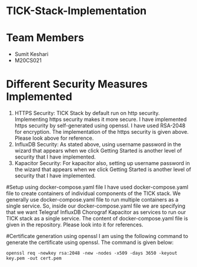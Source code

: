 # TICK-Stack-Implementation

# Team Members
* Sumit Keshari
* M20CS021


# Different Security Measures Implemented
1. HTTPS Security: TICK Stack by default run on http security. Implementing https security makes it more secure. I have implemented https security by self-generated using openssl. I have used RSA-2048 for encryption. The implementation of the https security is given above. Please look above for reference.
2. InfluxDB Security: As stated above, using username password in the wizard that appears when we click Getting Started is another level of security that I have implemented.
3.	Kapacitor Security: For kapacitor also, setting up username password in the wizard that appears when we click Getting Started is another level of security that I have implemented.

#Setup using docker-compose.yaml file
I have used docker-compose.yaml file to create containers of individual components of the TICK stack. We generally use docker-compose.yaml file to run multiple containers as a single service. So, inside our docker-compose.yaml file we are specifying that we want Telegraf InfluxDB Chorograf Kapacitor as services to run our TICK stack as a single service.
The content of docker-compose.yaml file is given in the repository. Please look into it for references.

#Certificate generation using openssl
I am using the following command to generate the certificate using openssl. The command is given below:

``` 
openssl req -newkey rsa:2048 -new -nodes -x509 -days 3650 -keyout key.pem -out cert.pem
```
